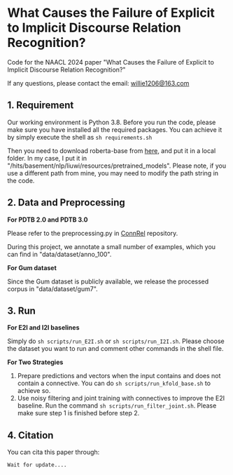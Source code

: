 # What Causes the Failure of Explicit to Implicit Discourse Relation Recognition?
Code for the NAACL 2024 paper "What Causes the Failure of Explicit to Implicit Discourse Relation Recognition?"

If any questions, please contact the email: willie1206@163.com

## 1. Requirement
Our working environment is Python 3.8. Before you run the code, please make sure you have installed all the required packages. You can achieve it by simply execute the shell as `sh requirements.sh`

Then you need to download roberta-base from [here](https://huggingface.co/roberta-base/tree/main), and put it in a local folder. In my case, I put it in "/hits/basement/nlp/liuwi/resources/pretrained_models". Please note, if you use a different path from mine, you may need to modify the path string in the code.

## 2. Data and Preprocessing
**For PDTB 2.0 and PDTB 3.0**

Please refer to the preprocessing.py in [ConnRel](https://github.com/liuwei1206/ConnRel) repository.

During this project, we annotate a small number of examples, which you can find in "data/dataset/anno_100".

**For Gum dataset**

Since the Gum dataset is publicly available, we release the processed corpus in "data/dataset/gum7".

## 3. Run
**For E2I and I2I baselines**

Simply do `sh scripts/run_E2I.sh` or `sh scripts/run_I2I.sh`. Please choose the dataset you want to run and comment other commands in the shell file.

**For Two Strategies**

1. Prepare predictions and vectors when the input contains and does not contain a connective. You can do `sh scripts/run_kfold_base.sh` to achieve so.
2. Use noisy filtering and joint training with connectives to improve the E2I baseline. Run the command `sh scripts/run_filter_joint.sh`. Please make sure step 1 is finished before step 2.

## 4. Citation

You can cita this paper through:
```
Wait for update....
```



